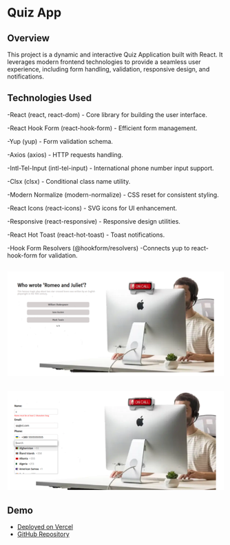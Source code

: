 # Quiz App

## Overview

This project is a dynamic and interactive Quiz Application built with React. It
leverages modern frontend technologies to provide a seamless user experience,
including form handling, validation, responsive design, and notifications.

## Technologies Used

-React (react, react-dom) - Core library for building the user interface.

-React Hook Form (react-hook-form) - Efficient form management.

-Yup (yup) - Form validation schema.

-Axios (axios) - HTTP requests handling.

-Intl-Tel-Input (intl-tel-input) - International phone number input support.

-Clsx (clsx) - Conditional class name utility.

-Modern Normalize (modern-normalize) - CSS reset for consistent styling.

-React Icons (react-icons) - SVG icons for UI enhancement.

-Responsive (react-responsive) - Responsive design utilities.

-React Hot Toast (react-hot-toast) - Toast notifications.

-Hook Form Resolvers (@hookform/resolvers) -Connects yup to react-hook-form for
validation.

## ![Quiz Question](./public/quizQuestion.png)

## ![Quiz Form](./public/quizForm.png)

## Demo

- [Deployed on Vercel](https://test-task-sigma-pied.vercel.app)
- [GitHub Repository](https://github.com/Mariia-Petlovana-91/test-task)
